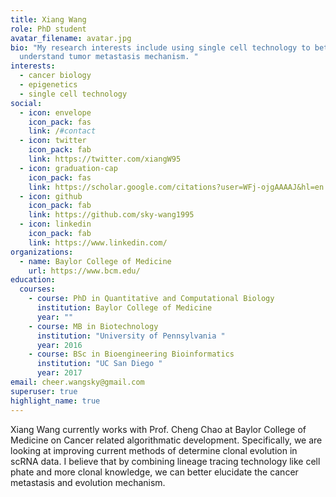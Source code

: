 ```yaml
---
title: Xiang Wang
role: PhD student
avatar_filename: avatar.jpg
bio: "My research interests include using single cell technology to better
  understand tumor metastasis mechanism. "
interests:
  - cancer biology
  - epigenetics
  - single cell technology
social:
  - icon: envelope
    icon_pack: fas
    link: /#contact
  - icon: twitter
    icon_pack: fab
    link: https://twitter.com/xiangW95
  - icon: graduation-cap
    icon_pack: fas
    link: https://scholar.google.com/citations?user=WFj-ojgAAAAJ&hl=en
  - icon: github
    icon_pack: fab
    link: https://github.com/sky-wang1995
  - icon: linkedin
    icon_pack: fab
    link: https://www.linkedin.com/
organizations:
  - name: Baylor College of Medicine
    url: https://www.bcm.edu/
education:
  courses:
    - course: PhD in Quantitative and Computational Biology
      institution: Baylor College of Medicine
      year: ""
    - course: MB in Biotechnology
      institution: "University of Pennsylvania "
      year: 2016
    - course: BSc in Bioengineering Bioinformatics
      institution: "UC San Diego "
      year: 2017
email: cheer.wangsky@gmail.com
superuser: true
highlight_name: true
---
```

Xiang Wang currently works with Prof. Cheng Chao at Baylor College of Medicine on Cancer related algorithmatic development. Specifically, we are looking at improving current methods of determine clonal evolution in scRNA data. I believe that by combining lineage tracing technology like cell phate and more clonal knowledge, we can better elucidate the cancer metastasis and evolution mechanism.